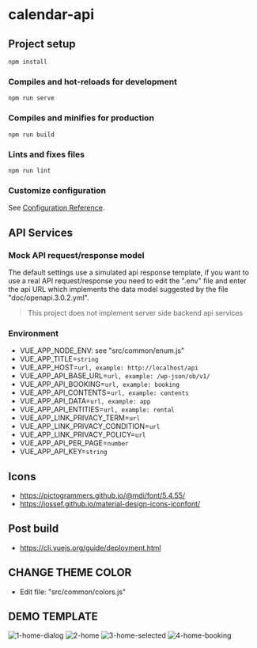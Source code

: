 # calendar-api

## Project setup
```
npm install
```

### Compiles and hot-reloads for development
```
npm run serve
```

### Compiles and minifies for production
```
npm run build
```

### Lints and fixes files
```
npm run lint
```

### Customize configuration
See [Configuration Reference](https://cli.vuejs.org/config/).

## API Services
### Mock API request/response model
The default settings use a simulated api response template, if you want to use a real API request/response you need to edit the ".env" file and enter the api URL which implements the data model suggested by the file "doc/openapi.3.0.2.yml". 
> This project does not implement server side backend api services 

### Environment
- VUE_APP_NODE_ENV: see "src/common/enum.js"
- VUE_APP_TITLE=```string```
- VUE_APP_HOST=```url, example: http://localhost/api```
- VUE_APP_API_BASE_URL=```url, example: /wp-json/ob/v1/```
- VUE_APP_API_BOOKING=```url, example: booking```
- VUE_APP_API_CONTENTS=```url, example: contents```
- VUE_APP_API_DATA=```url, example: app```
- VUE_APP_API_ENTITIES=```url, example: rental```
- VUE_APP_LINK_PRIVACY_TERM=```url```
- VUE_APP_LINK_PRIVACY_CONDITION=```url```
- VUE_APP_LINK_PRIVACY_POLICY=```url```
- VUE_APP_API_PER_PAGE=```number```
- VUE_APP_API_KEY=```string```

## Icons
- https://pictogrammers.github.io/@mdi/font/5.4.55/
- https://jossef.github.io/material-design-icons-iconfont/

## Post build
- https://cli.vuejs.org/guide/deployment.html

## CHANGE THEME COLOR
- Edit file: "src/common/colors.js"

## DEMO TEMPLATE
![1-home-dialog](https://user-images.githubusercontent.com/41728059/156658232-ea30b8ed-f42c-4ecb-b5d1-214323f3c1ef.png)
![2-home](https://user-images.githubusercontent.com/41728059/156658246-34350d64-8673-42f4-856a-5d0463f15695.png)
![3-home-selected](https://user-images.githubusercontent.com/41728059/156658255-47ea8410-4e18-4d95-b93c-447882c83dac.png)
![4-home-booking](https://user-images.githubusercontent.com/41728059/156658264-d3c114de-0a77-4ff5-b5c5-1d95c7bc25fb.png)
